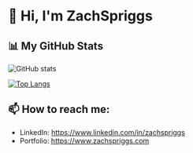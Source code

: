 # 👋 Hi, I'm ZachSpriggs

## 📊 My GitHub Stats

![GitHub stats](https://github-readme-stats-zeta-liard.vercel.app/api?username=ZachSpriggs&count_private=true&show_icons=true&theme=radical)

[![Top Langs](https://github-readme-stats-zeta-liard.vercel.app/api/top-langs/?username=ZachSpriggs&layout=compact&count_private=true&theme=radical)](https://github.com/ZachSpriggs)

## 📫 How to reach me:
- LinkedIn: https://www.linkedin.com/in/zachspriggs
- Portfolio: https://www.zachspriggs.com
